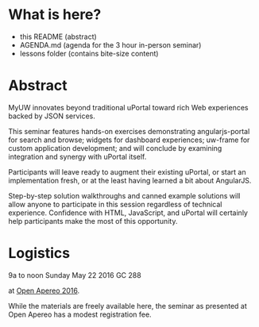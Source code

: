 # What is here?

 * this README (abstract)
 * AGENDA.md (agenda for the 3 hour in-person seminar)
 * lessons folder (contains bite-size content)

# Abstract

MyUW innovates beyond traditional uPortal toward rich Web experiences backed by JSON services.

This seminar features hands-on exercises demonstrating angularjs-portal for search and browse; widgets for dashboard experiences; uw-frame for custom application development; and will conclude by examining integration and synergy with uPortal itself.

Participants will leave ready to augment their existing uPortal, or start an implementation fresh, or at the least having learned a bit about AngularJS.

Step-by-step solution walkthroughs and canned example solutions will allow anyone to participate in this session regardless of technical experience. Confidence with HTML, JavaScript, and uPortal will certainly help participants make the most of this opportunity.

# Logistics

9a to noon
Sunday May 22 2016
GC 288

at [Open Apereo 2016][].

While the materials are freely available here, the seminar as presented at Open Apereo has a modest registration fee.


[Open Apereo 2016]: http://conference.apereo.org/ 
